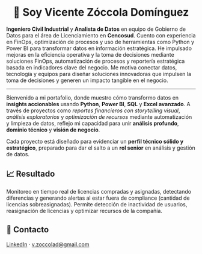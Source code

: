 <!-- Encabezado principal -->
<h1 align="center">👋 Soy Vicente Zóccola Domínguez</h1>

<!-- Resumen profesional -->
<p>
  <strong>Ingeniero Civil Industrial</strong> y <strong>Analista de Datos</strong> en equipo de Gobierno de Datos para el área de Licenciamiento en <strong>Cencosud</strong>. Cuento con experiencia en FinOps, optimización de procesos y uso de herramientas como Python y Power BI para transformar datos en información estratégica. He impulsado mejoras en la eficiencia operativa y la toma de decisiones mediante soluciones FinOps, automatización de procesos y reportería estratégica basada en indicadores clave del negocio. Me motiva conectar datos, tecnología y equipos para diseñar soluciones innovadoras que impulsen la toma de decisiones y generen un impacto tangible en el negocio.
</p>

<hr/>

<!-- Presentación de portafolio -->
<p>
  Bienvenido a mi portafolio, donde muestro cómo transformo datos en <strong>insights accionables</strong> usando <strong>Python</strong>, <strong>Power BI</strong>, <strong>SQL</strong> y <strong>Excel avanzado</strong>.  
  A través de proyectos como <em>reportes financieros con storytelling visual</em>, <em>análisis exploratorios</em> y <em>optimización de recursos</em> mediante automatización y limpieza de datos, reflejo mi capacidad para unir <strong>análisis profundo</strong>, <strong>dominio técnico</strong> y <strong>visión de negocio</strong>.
</p>

<p>
  Cada proyecto está diseñado para evidenciar un <strong>perfil técnico sólido y estratégico</strong>, preparado para dar el salto a un <strong>rol senior</strong> en análisis y gestión de datos.
</p>

## 📈 Resultado

Monitoreo en tiempo real de licencias compradas y asignadas, detectando diferencias y generando alertas al estar fuera de compliance (cantidad de licencias sobreasignadas). Permite detección de inactividad de usuarios, reasignación de licencias y optimizar recursos de la compañía.
 

## 🤝 Contacto
<a href="https://www.linkedin.com/in/vicente-zoccola-057098211">LinkedIn</a> · <a href="mailto:v.zoccolad@gmail.com">v.zoccolad@gmail.com</a>
